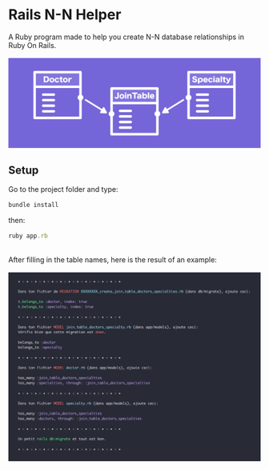 # Rails N-N Helper

A Ruby program made to help you create N-N database relationships in Ruby On Rails.
<br><br>
<img src="preview/N-N.svg" >

## Setup

Go to the project folder and type:

```ruby
bundle install
```

then:

```ruby
ruby app.rb
```

<br>
After filling in the table names, here is the result of an example:
<br><br>
<img src="preview/example.png" >
